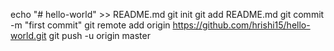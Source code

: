 echo "# hello-world" >> README.md
git init
git add README.md
git commit -m "first commit"
git remote add origin https://github.com/hrishi15/hello-world.git
git push -u origin master
